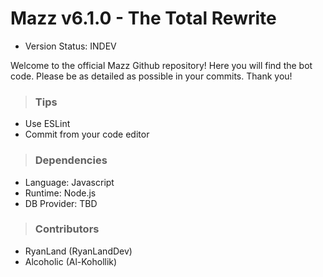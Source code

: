 # Mazz v6.1.0 - The Total Rewrite
- Version Status: INDEV  

Welcome to the official Mazz Github repository! Here you will find the bot code. Please be as detailed as possible in your commits. Thank you!

> ### Tips
- Use ESLint
- Commit from your code editor 

> ### Dependencies
- Language: Javascript
- Runtime: Node.js
- DB Provider: TBD

> ### Contributors
- RyanLand (RyanLandDev)
- Alcoholic (Al-Kohollik)
